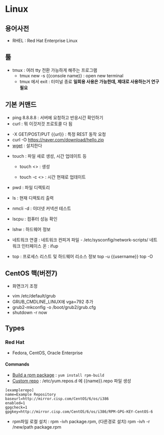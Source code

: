 # Linux

## 용어사전
* RHEL : Red Hat Enterprise Linux

## 툴
- tmux : 여러 tty 전환 가능하게 해주는 프로그램
  - tmux new -s {{console name}} : open new terminal
  - tmux 에서 exit : 터미널 종료
  **일회용 사용은 가능한데, 제대로 사용하는거 연구 필요**

## 기본 커맨드

* ping 8.8.8.8 : 서버에 요청하고 반응시간 확인하기
* curl : 뭐 이것저것 프로토콜 다 됨
- -X GET/POST/PUT {{url}} : 특정 REST 동작 요청
- curl -O https://naver.com/download/hello.zip
- [wget](https://m.blog.naver.com/PostView.nhn?blogId=alkydes&logNo=220593597738&proxyReferer=https%3A%2F%2Fwww.google.co.kr%2F) : 설치한다
* touch : 파일 새로 생성, 시간 업데이트 등

  * touch <<filename>> : 생성
  
  * touch -c <<filename>> : 시간 현재로 업데이트
  
* pwd : 파일 디렉토리
* ls : 현재 디렉토리 출력
* nmcli -d : 이더넷 커넥션 테스트
* lscpu : 컴퓨터 성능 확인
* lshw : 하드웨어 정보
* 네트워크 연결 : 
네트워크 컨피겨 파일 - /etc/sysconfig/network-scripts/
네트워크 인터페이스 온 : ifup
* top : 프로세스 리스트 및 하드웨어 리소스 정보
top -u {{username}}
top -O 



## CentOS 핵(버전7)
* 화면크기 조정
- vim /etc/default/grub
- GRUB_CMDLINE_LINUX에 vga=792 추가
- grub2-mkconfig -o /boot/grub2/grub.cfg
- shutdown -r now

## Types

### Red Hat

* Fedora, CentOS, Oracle Enterprise



#### Commands

* [Build a rpm package](https://www.thegeekstuff.com/2015/02/rpm-build-package-example/) : `yum install rpm-build`
* [Custom repo](https://www.digitalocean.com/community/tutorials/how-to-set-up-and-use-yum-repositories-on-a-centos-6-vps) : /etc/yum.repos.d 에 {{name}}.repo 파일 생성
```
[examplerepo]
name=Example Repository
baseurl=http://mirror.cisp.com/CentOS/6/os/i386
enabled=1
gpgcheck=1
gpgkey=http://mirror.cisp.com/CentOS/6/os/i386/RPM-GPG-KEY-CentOS-6
```
* rpm파일 로컬 설치 : rpm -ivh package.rpm, (다른경로 설치) rpm -ivh -r /new/path package.rpm
